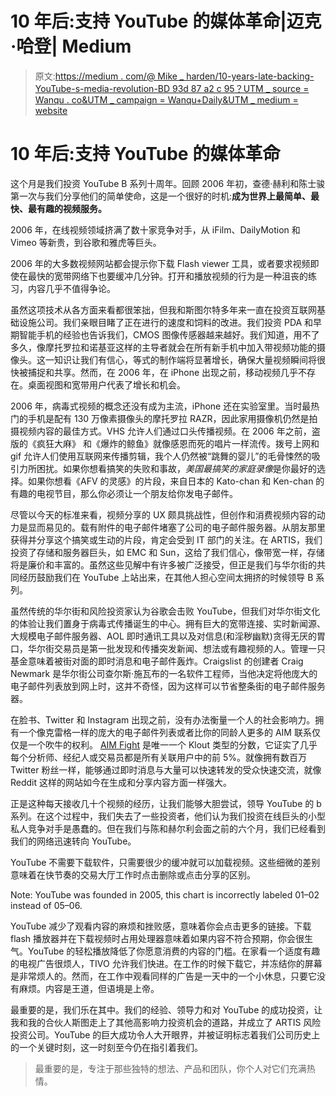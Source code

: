# 10 年后:支持 YouTube 的媒体革命|迈克·哈登| Medium

> 原文:[https://medium . com/@ Mike _ harden/10-years-late-backing-YouTube-s-media-revolution-BD 93d 87 a2 c 95？UTM _ source = Wanqu . co&UTM _ campaign = Wanqu+Daily&UTM _ medium = website](https://medium.com/@mike_harden/10-years-later-backing-youtube-s-media-revolution-bd93d87a2c95?utm_source=wanqu.co&utm_campaign=Wanqu+Daily&utm_medium=website)

# 10 年后:支持 YouTube 的媒体革命

这个月是我们投资 YouTube B 系列十周年。回顾 2006 年初，查德·赫利和陈士骏第一次与我们分享他们的简单使命，这是一个很好的时机:**成为世界上最简单、最快、最有趣的视频服务。**



2006 年，在线视频领域挤满了数十家竞争对手，从 iFilm、DailyMotion 和 Vimeo 等新贵，到谷歌和雅虎等巨头。



2006 年的大多数视频网站都会提示你下载 Flash viewer 工具，或者要求视频即使在最快的宽带网络下也要缓冲几分钟。打开和播放视频的行为是一种沮丧的练习，内容几乎不值得争论。



虽然这项技术从各方面来看都很笨拙，但我和斯图尔特多年来一直在投资互联网基础设施公司。我们亲眼目睹了正在进行的速度和饲料的改进。我们投资 PDA 和早期智能手机的经验也告诉我们，CMOS 图像传感器越来越好。我们知道，用不了多久，像摩托罗拉和诺基亚这样的主导者就会在所有新手机中加入带视频功能的摄像头。这一知识让我们有信心，等式的制作端将显著增长，确保大量视频瞬间将很快被捕捉和共享。然而，在 2006 年，在 iPhone 出现之前，移动视频几乎不存在。桌面视图和宽带用户代表了增长和机会。



2006 年，病毒式视频的概念还没有成为主流，iPhone 还在实验室里。当时最热门的手机是配有 130 万像素摄像头的摩托罗拉 RAZR，因此家用摄像机仍然是拍摄视频内容的最佳方式。VHS 允许人们通过口头传播视频。在 2006 年之前，盗版的《疯狂大麻》 和《爆炸的鲸鱼》就像感恩而死的唱片一样流传。拨号上网和 gif 允许人们使用互联网来传播剪辑，我个人仍然被“跳舞的婴儿”的毛骨悚然的吸引力所困扰。如果你想看搞笑的失败和事故，*美国最搞笑的家庭录像*是你最好的选择。如果你想看《AFV 的灵感》的片段，来自日本的 Kato-chan 和 Ken-chan 的有趣的电视节目，那么你必须让一个朋友给你发电子邮件。

尽管以今天的标准来看，视频分享的 UX 颇具挑战性，但创作和消费视频内容的动力是显而易见的。载有附件的电子邮件堵塞了公司的电子邮件服务器。从朋友那里获得并分享这个搞笑或生动的片段，肯定会受到 IT 部门的关注。在 ARTIS，我们投资了存储和服务器巨头，如 EMC 和 Sun，这给了我们信心，像带宽一样，存储将是廉价和丰富的。虽然这些见解中有许多被广泛接受，但正是我们与华尔街的共同经历鼓励我们在 YouTube 上站出来，在其他人担心空间太拥挤的时候领导 B 系列。

虽然传统的华尔街和风险投资家认为谷歌会击败 YouTube，但我们对华尔街文化的体验让我们置身于病毒式传播诞生的中心。拥有巨大的宽带连接、实时新闻源、大规模电子邮件服务器、AOL 即时通讯工具以及对信息(和淫秽幽默)贪得无厌的胃口，华尔街交易员是第一批发现和传播突发新闻、想法或有趣视频的人。管理一只基金意味着被街对面的即时消息和电子邮件轰炸。Craigslist 的创建者 Craig Newmark 是华尔街公司查尔斯·施瓦布的一名软件工程师，当他决定将他庞大的电子邮件列表放到网上时，这并不奇怪，因为这样可以节省整条街的电子邮件服务器。

在脸书、Twitter 和 Instagram 出现之前，没有办法衡量一个人的社会影响力。拥有一个像克雷格一样的庞大的电子邮件列表或者比你的同龄人更多的 AIM 联系仅仅是一个吹牛的权利。 [AIM Fight](https://en.wikipedia.org/wiki/AIM_Fight) 是唯一一个 Klout 类型的分数，它证实了几乎每个分析师、经纪人或交易员都是所有关联用户中的前 5%。就像拥有数百万 Twitter 粉丝一样，能够通过即时消息与大量可以快速转发的受众快速交流，就像 Reddit 这样的网站如今在生成和分享内容方面一样强大。



正是这种每天接收几十个视频的经历，让我们能够大胆尝试，领导 YouTube 的 b 系列。在这个过程中，我们失去了一些投资者，他们认为我们投资在线巨头的小型私人竞争对手是愚蠢的。但在我们与陈和赫尔利会面之前的六个月，我们已经看到我们的网络迅速转向 YouTube。

YouTube 不需要下载软件，只需要很少的缓冲就可以加载视频。这些细微的差别意味着在快节奏的交易大厅工作时点击删除或点击分享的区别。



Note: YouTube was founded in 2005, this chart is incorrectly labeled 01–02 instead of 05–06.



YouTube 减少了观看内容的麻烦和挫败感，意味着你会点击更多的链接。下载 flash 播放器并在下载视频时占用处理器意味着如果内容不符合预期，你会很生气。YouTube 的轻松播放降低了你愿意消费的内容的门槛。在家看一个适度有趣的电视广告很烦人，TIVO 允许我们快进。在工作的时候下载它，并冻结你的屏幕是非常烦人的。然而，在工作中观看同样的广告是一天中的一个小休息，只要它没有麻烦。内容是王道，但语境是上帝。



最重要的是，我们乐在其中。我们的经验、领导力和对 YouTube 的成功投资，让我和我的合伙人斯图走上了其他高影响力投资机会的道路，并成立了 ARTIS 风险投资公司。YouTube 的巨大成功令人大开眼界，并被证明标志着我们公司历史上的一个关键时刻，这一时刻至今仍在指引着我们。

> 最重要的是，专注于那些独特的想法、产品和团队，你个人对它们充满热情。











